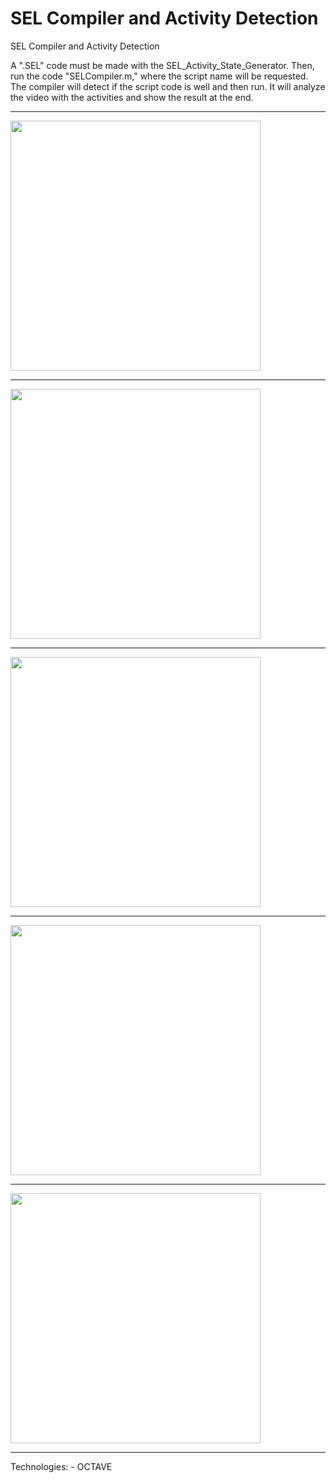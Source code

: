 # SEL Compiler and Activity Detection
SEL Compiler and Activity Detection


A ".SEL" code must be made with the SEL_Activity_State_Generator.
Then, run the code "SELCompiler.m," where the script name will be requested.
The compiler will detect if the script code is well and then run.
It will analyze the video with the activities and show the result at the end.

<hr>
<img src="https://i.ibb.co/nw7BqrN/Captura.png" alt="" width="400"/><br>
<hr>
<img src="https://i.ibb.co/jffcTWz/Captura2.png" alt="" width="400"/><br>
<hr>
<img src="https://i.ibb.co/qy8c0Fj/Captura3.png" alt="" width="400" /><br>
<hr>
<img src="https://i.ibb.co/NTtRLKD/Captura4.png" alt="" width="400" /><br>
<hr>
<img src="https://i.ibb.co/0CQGRdz/Captura5.png" alt="" width="400" /><br>
<hr>
Technologies:
- OCTAVE 

